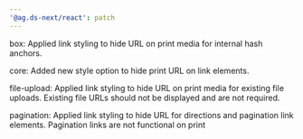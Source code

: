 ```yaml
---
'@ag.ds-next/react': patch
---
```


box: Applied link styling to hide URL on print media for internal hash anchors.

core: Added new style option to hide print URL on link elements.

file-upload: Applied link styling to hide URL on print media for existing file uploads. Existing file URLs should not be displayed and are not required.

pagination: Applied link styling to hide URL for directions and pagination link elements. Pagination links are not functional on print